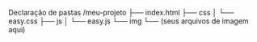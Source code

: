 Declaração de pastas
/meu-projeto
├── index.html
├── css
│   └── easy.css
├── js
│   └── easy.js
└── img
    └── (seus arquivos de imagem aqui)
